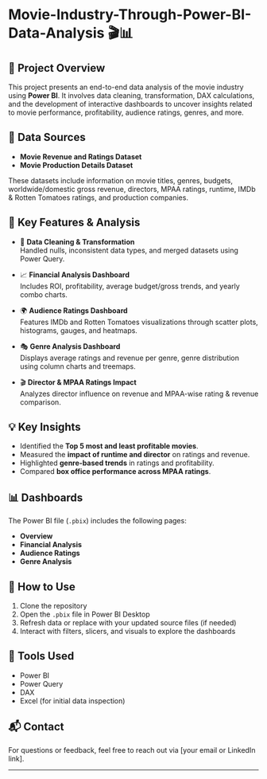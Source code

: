# Movie-Industry-Through-Power-BI-Data-Analysis 🎬📊

## 📌 Project Overview

This project presents an end-to-end data analysis of the movie industry using **Power BI**. It involves data cleaning, transformation, DAX calculations, and the development of interactive dashboards to uncover insights related to movie performance, profitability, audience ratings, genres, and more.

## 📂 Data Sources

- **Movie Revenue and Ratings Dataset**  
- **Movie Production Details Dataset**

These datasets include information on movie titles, genres, budgets, worldwide/domestic gross revenue, directors, MPAA ratings, runtime, IMDb & Rotten Tomatoes ratings, and production companies.

## 🔧 Key Features & Analysis

- 🔄 **Data Cleaning & Transformation**  
  Handled nulls, inconsistent data types, and merged datasets using Power Query.

- 📈 **Financial Analysis Dashboard**  
  Includes ROI, profitability, average budget/gross trends, and yearly combo charts.

- 🌍 **Audience Ratings Dashboard**  
  Features IMDb and Rotten Tomatoes visualizations through scatter plots, histograms, gauges, and heatmaps.

- 🎭 **Genre Analysis Dashboard**  
  Displays average ratings and revenue per genre, genre distribution using column charts and treemaps.

- 🎬 **Director & MPAA Ratings Impact**  
  Analyzes director influence on revenue and MPAA-wise rating & revenue comparison.

## 💡 Key Insights

- Identified the **Top 5 most and least profitable movies**.
- Measured the **impact of runtime and director** on ratings and revenue.
- Highlighted **genre-based trends** in ratings and profitability.
- Compared **box office performance across MPAA ratings**.

## 📊 Dashboards

The Power BI file (`.pbix`) includes the following pages:

- **Overview**
- **Financial Analysis**
- **Audience Ratings**
- **Genre Analysis**


## 📁 How to Use

1. Clone the repository
2. Open the `.pbix` file in Power BI Desktop
3. Refresh data or replace with your updated source files (if needed)
4. Interact with filters, slicers, and visuals to explore the dashboards

## 🧰 Tools Used

- Power BI
- Power Query
- DAX
- Excel (for initial data inspection)

## 📬 Contact

For questions or feedback, feel free to reach out via [your email or LinkedIn link].

---

